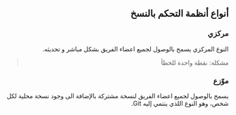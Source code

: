<div dir="rtl">

## أنواع أنظمة التحكم بالنسخ

### مركزي
النوع المركزي يسمح بالوصول لجميع اعضاء الفريق بشكل مباشر و تحديثه. 
>مشكلة: نقطة واحدة للخطأ

 ### موّزع 
  يسمح بالوصول لجميع اعضاء الفريق لنسخة مشتركة بالإضافة الى وجود نسخة محلية لكل شخص، وهو النوع اللذي ينتمي إليه Git.
 

</div>